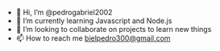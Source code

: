 - 👋 Hi, I’m @pedrogabriel2002
- 🌱 I’m currently learning Javascript and Node.js
- 💞️ I’m looking to collaborate on projects to learn new things
- 📫 How to reach me bielpedro300@gmail.com

<!---
pedrogabriel2002/pedrogabriel2002 is a ✨ special ✨ repository because its `README.md` (this file) appears on your GitHub profile.
You can click the Preview link to take a look at your changes.
--->
